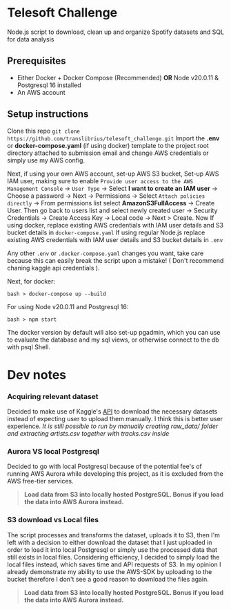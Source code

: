 
# Telesoft Challenge

Node.js script to download, clean up and organize Spotify datasets and SQL for data analysis

## Prerequisites

- Either Docker + Docker Compose (Recommended) **OR** Node v20.0.11 & Postgresql 16 installed
- An AWS account

## Setup instructions

Clone this repo `git clone https://github.com/translibrius/telesoft_challenge.git`
Import the **.env** or **docker-compose.yaml** (if using docker) template to the project root directory attached to submission email and change AWS credentials or simply use my AWS config.

Next, if using your own AWS account, set-up AWS S3 bucket,
Set-up AWS IAM user, making sure to enable `Provide user access to the AWS Management Console` -> `User Type` -> Select **I want to create an IAM user** -> Choose a password -> Next -> Permissions -> Select `Attach policies directly` -> From permissions list select **AmazonS3FullAccess** -> Create User.
Then go back to users list and select newly created user -> Security Credentials -> Create Access Key -> Local code -> Next > Create.
Now If using docker, replace existing AWS credentials with IAM user details and S3 bucket details in `docker-compose.yaml`
If using regular Node.js replace existing AWS credentials with IAM user details and S3 bucket details in `.env`

Any other `.env` or `.docker-compose.yaml` changes you want, take care because this can easily break the script upon a mistake! ( Don't recommend chaning kaggle api credentials ).

Next, for docker:

    bash > docker-compose up --build

For using Node v20.0.11 and Postgresql 16:

    bash > npm start

The docker version by default will also set-up pgadmin, which you can use to evaluate the database and my sql views, or otherwise connect to the db with psql Shell.

# Dev notes

### Acquiring relevant dataset
Decided to make use of Kaggle's [API](https://github.com/Kaggle/kaggle-api) to download the necessary datasets instead of expecting user to upload them manually. I think this is better user experience.
 *It is still possible to run by manually creating raw_data/ folder and extracting artists.csv together with tracks.csv inside*
 
### Aurora VS local Postgresql
Decided to go with local Postgresql because of the potential fee's of running AWS Aurora while developing this project, as it is excluded from the AWS free-tier services.
>**Load data from S3 into locally hosted PostgreSQL. Bonus if you load the data into AWS Aurora instead.**

### S3 download vs Local files
The script processes and transforms the dataset, uploads it to S3, then I'm left with a decision to either download the dataset that I just uploaded in order to load it into local Postgresql or simply use the processed data that still exists in local files.
Considering efficiency, I decided to simply load the local files instead, which saves time and API requests of S3. In my opinion I already demonstrate my ability to use the AWS-SDK by uploading to the bucket therefore I don't see a good reason to download the files again. 
> **Load data from S3 into locally hosted PostgreSQL. Bonus if you load the data into AWS Aurora instead.**